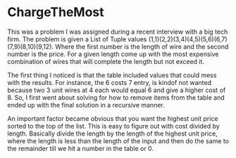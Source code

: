 # ChargeTheMost
This was a problem I was assigned during a recent interview with a big tech firm.
The problem is given a List of Tuple values (1,1)(2,2)(3,4)(4,5)(5,6)(6,7)(7,9)(8,10)(9,12).  Where the first number is the length of wire and the second number is the price.  For a given length come up with the most expensive combination of wires that will complete the length but not exceed it.

The first thing I noticed is that the table included values that could mess with the results.  For instance, the 6 costs 7 entry, is kindof not wanted because two 3 unit wires at 4 each would equal 6 and give a higher cost of 8.  So, I first went about solving for how to remove items from the table and ended up with the final solution in a recursive manner.

An important factor became obvious that you want the highest unit price sorted to the top of the list.  This is easy to figure out with cost divided by length.
Basically divide the length by the length of the highest unit price, where the length is less than the length of the input and then do the same to the remainder till we hit a number in the table or 0.

